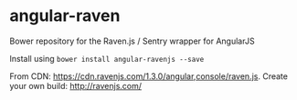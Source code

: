 # angular-raven
Bower repository for the Raven.js / Sentry wrapper for AngularJS

Install using `bower install angular-ravenjs --save`

From CDN: https://cdn.ravenjs.com/1.3.0/angular,console/raven.js. Create your own build: http://ravenjs.com/
